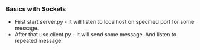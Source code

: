 ### Basics with Sockets
- First start server.py - It will listen to localhost on specified port for some message.
- After that use client.py - It will send some message. And listen to repeated message.

